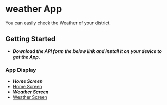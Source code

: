 # weather App
You can easily check the Weather of your district.

## Getting Started
- ***Download the API form the below link and install it on your device to get the App.***

### App Display
- ***Home Screen***<br>
- [Home Screen](assets/HomeScreen.png)<br>
- ***Weather Screen***<br>
- [Weather Screen](assets/WeatherScreen.png)
